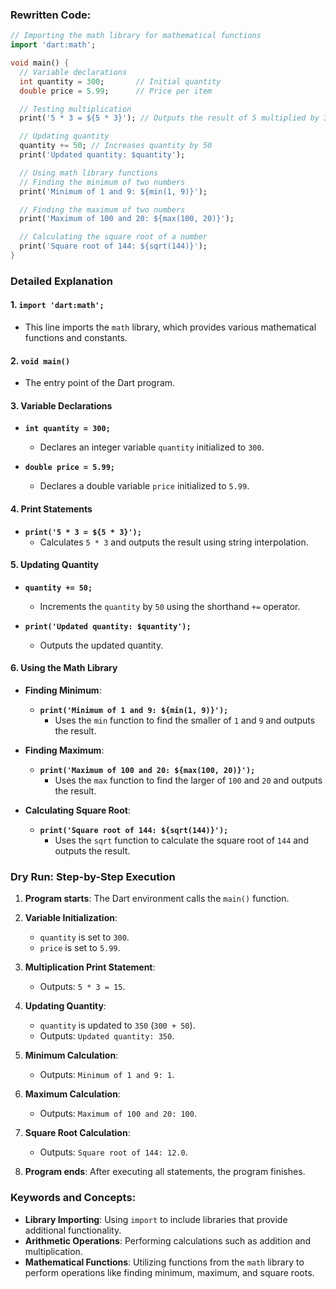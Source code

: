 
### Rewritten Code:
```dart
// Importing the math library for mathematical functions
import 'dart:math';

void main() {
  // Variable declarations
  int quantity = 300;       // Initial quantity
  double price = 5.99;      // Price per item

  // Testing multiplication
  print('5 * 3 = ${5 * 3}'); // Outputs the result of 5 multiplied by 3

  // Updating quantity
  quantity += 50; // Increases quantity by 50
  print('Updated quantity: $quantity');

  // Using math library functions
  // Finding the minimum of two numbers
  print('Minimum of 1 and 9: ${min(1, 9)}');

  // Finding the maximum of two numbers
  print('Maximum of 100 and 20: ${max(100, 20)}');

  // Calculating the square root of a number
  print('Square root of 144: ${sqrt(144)}');
}
```

### Detailed Explanation

#### 1. `import 'dart:math';`
- This line imports the `math` library, which provides various mathematical functions and constants.

#### 2. `void main()`
- The entry point of the Dart program.

#### 3. Variable Declarations
- **`int quantity = 300;`**
  - Declares an integer variable `quantity` initialized to `300`.
  
- **`double price = 5.99;`**
  - Declares a double variable `price` initialized to `5.99`.

#### 4. Print Statements
- **`print('5 * 3 = ${5 * 3}');`**
  - Calculates `5 * 3` and outputs the result using string interpolation.

#### 5. Updating Quantity
- **`quantity += 50;`**
  - Increments the `quantity` by `50` using the shorthand `+=` operator.
  
- **`print('Updated quantity: $quantity');`**
  - Outputs the updated quantity.

#### 6. Using the Math Library
- **Finding Minimum**:
  - **`print('Minimum of 1 and 9: ${min(1, 9)}');`**
    - Uses the `min` function to find the smaller of `1` and `9` and outputs the result.

- **Finding Maximum**:
  - **`print('Maximum of 100 and 20: ${max(100, 20)}');`**
    - Uses the `max` function to find the larger of `100` and `20` and outputs the result.

- **Calculating Square Root**:
  - **`print('Square root of 144: ${sqrt(144)}');`**
    - Uses the `sqrt` function to calculate the square root of `144` and outputs the result.

### Dry Run: Step-by-Step Execution

1. **Program starts**: The Dart environment calls the `main()` function.

2. **Variable Initialization**:
   - `quantity` is set to `300`.
   - `price` is set to `5.99`.

3. **Multiplication Print Statement**:
   - Outputs: `5 * 3 = 15`.

4. **Updating Quantity**:
   - `quantity` is updated to `350` (`300 + 50`).
   - Outputs: `Updated quantity: 350`.

5. **Minimum Calculation**:
   - Outputs: `Minimum of 1 and 9: 1`.

6. **Maximum Calculation**:
   - Outputs: `Maximum of 100 and 20: 100`.

7. **Square Root Calculation**:
   - Outputs: `Square root of 144: 12.0`.

8. **Program ends**: After executing all statements, the program finishes.

### Keywords and Concepts:
- **Library Importing**: Using `import` to include libraries that provide additional functionality.
- **Arithmetic Operations**: Performing calculations such as addition and multiplication.
- **Mathematical Functions**: Utilizing functions from the `math` library to perform operations like finding minimum, maximum, and square roots.
